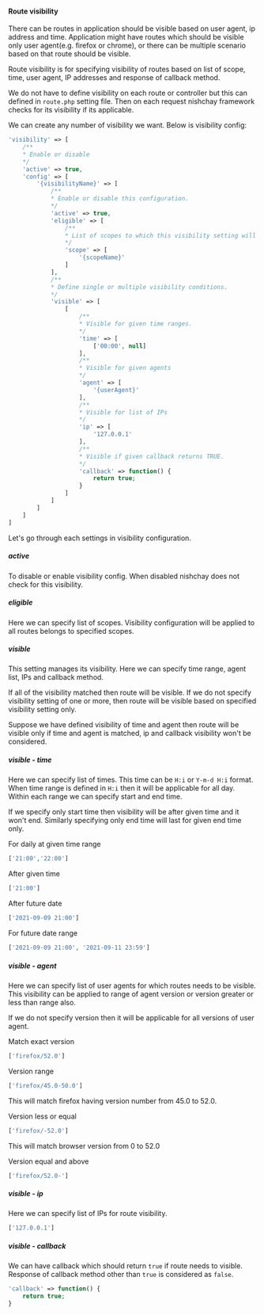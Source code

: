 #### Route visibility

There can be routes in application should be visible based on user agent, ip address and time. Application might have routes which should be visible only user agent(e.g. firefox or chrome), or there can be multiple scenario based on that route should be visible.

Route visibility is for specifying visibility of routes based on list of scope, time, user agent, IP addresses and response of callback method.

We do not have to define visibility on each route or controller but this can defined in `route.php` setting file. Then on each request nishchay framework checks for its visibility if its applicable.

We can create any number of visibility we want. Below is visibility config:

```php
'visibility' => [
    /**
    * Enable or disable
    */
    'active' => true,
    'config' => [
        '{visibilityName}' => [
            /**
            * Enable or disable this configuration.
            */
            'active' => true,
            'eligible' => [
                /**
                * List of scopes to which this visibility setting will be applied.
                */
                'scope' => [
                    '{scopeName}'
                ]
            ],
            /**
            * Define single or multiple visibility conditions.
            */
            'visible' => [
                [
                    /**
                    * Visible for given time ranges.
                    */
                    'time' => [
                        ['00:00', null]
                    ],
                    /**
                    * Visible for given agents
                    */
                    'agent' => [
                        '{userAgent}'
                    ],
                    /**
                    * Visible for list of IPs
                    */
                    'ip' => [
                        '127.0.0.1'
                    ],
                    /**
                    * Visible if given callback returns TRUE.
                    */
                    'callback' => function() {
                        return true;
                    }
                ]
            ]
        ]
    ]
]
```

Let's go through each settings in visibility configuration.

##### active

To disable or enable visibility config. When disabled nishchay does not check for this visibility.

##### eligible

Here we can specify list of scopes. Visibility configuration will be applied to all routes belongs to specified scopes.

##### visible

This setting manages its visibility. Here we can specify time range, agent list, IPs and callback method.

If all of the visibility matched then route will be visible. If we do not specify visibility setting of one or more, then route will be visible based on specified visibility setting only.

Suppose we have defined visibility of time and agent then route will be visible only if time and agent is matched, ip and callback visibility won't be considered.

##### visible - time

Here we can specify list of times. This time can be `H:i` or `Y-m-d H:i` format. When time range is defined in `H:i` then it will be applicable for all day. Within each range we can specify start and end time.

If we specify only start time then visibility will be after given time and it won't end. Similarly specifying only end time will last for given end time only.

For daily at given time range

```php
['21:00','22:00']
```

After given time

```php
['21:00']
```

After future date

```php
['2021-09-09 21:00']
```

For future date range

```php
['2021-09-09 21:00', '2021-09-11 23:59']
```

##### visible - agent

Here we can specify list of user agents for which routes needs to be visible. This visibility can be applied to range of agent version or version greater or less than range also.

If we do not specify version then it will be applicable for all versions of user agent.

Match exact version

```php
['firefox/52.0']
```

Version range

```php
['firefox/45.0-50.0']
```

This will match firefox having version number from 45.0 to 52.0.

Version less or equal

```php
['firefox/-52.0']
```

This will match browser version from 0 to 52.0

Version equal and above

```php
['firefox/52.0-']
```

##### visible - ip

Here we can specify list of IPs for route visibility.

```php
['127.0.0.1']
```

##### visible - callback

We can have callback which should return `true` if route needs to visible. Response of callback method other than `true` is considered as `false`.

```php
'callback' => function() {
    return true;
}
```

